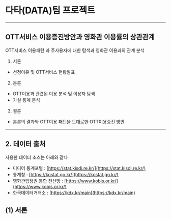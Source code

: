 # 다타(DATA)팀 프로젝트
---
## OTT서비스 이용증진방안과 영화관 이용률의 상관관계

OTT서비스 이용패턴 과 주사용자에 대한 탐색과 영화관 이용과의 관계 분석

1. 서론
- 선정이유 및 OTT서비스 현황발표
2. 본론
- OTT이용과 관련된 이용 분석 및 이용자 탐색
- 가설 통계 분석
3. 결론
- 본론의 결과와 OTT이용 패턴을 토대로한 OTT이용증진 방안
---
## 2. 데이터 출처

사용한 데이터 소스는 아래와 같다
- 미디어 통계포털 : [https://stat.kisdi.re.kr/](https://stat.kisdi.re.kr/)
- 통계청 : [https://kostat.go.kr/](https://kostat.go.kr/)
- 영화관입장권 통합 전산망 : [https://www.kobis.or.kr/](https://www.kobis.or.kr/)
- 한국데이터거래소 : [https://kdx.kr/main](https://kdx.kr/main)

## (1) 서론
